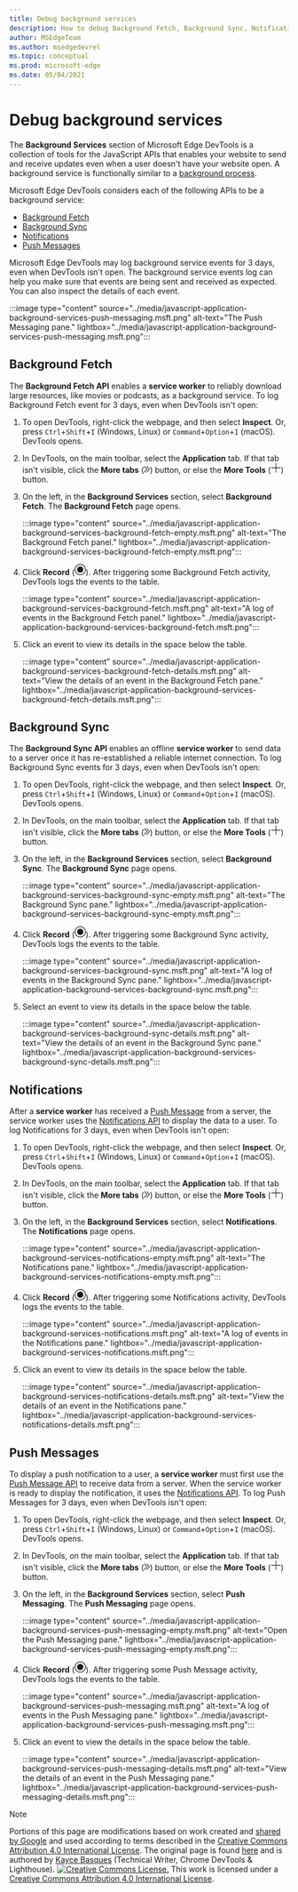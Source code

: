 ```yaml
---
title: Debug background services
description: How to debug Background Fetch, Background Sync, Notifications, and Push Messages with Microsoft Edge DevTools.
author: MSEdgeTeam
ms.author: msedgedevrel
ms.topic: conceptual
ms.prod: microsoft-edge
ms.date: 05/04/2021
---
```

<!-- Copyright Kayce Basques

   Licensed under the Apache License, Version 2.0 (the "License");
   you may not use this file except in compliance with the License.
   You may obtain a copy of the License at

       https://www.apache.org/licenses/LICENSE-2.0

   Unless required by applicable law or agreed to in writing, software
   distributed under the License is distributed on an "AS IS" BASIS,
   WITHOUT WARRANTIES OR CONDITIONS OF ANY KIND, either express or implied.
   See the License for the specific language governing permissions and
   limitations under the License.  -->
# Debug background services

The **Background Services** section of Microsoft Edge DevTools is a collection of tools for the JavaScript APIs that enables your website to send and receive updates even when a user doesn't have your website open.  A background service is functionally similar to a [background process](https://en.wikipedia.org/wiki/Background_process).

Microsoft Edge DevTools considers each of the following APIs to be a background service:

*  [Background Fetch](#background-fetch)
*  [Background Sync](#background-sync)
*  [Notifications](#notifications)
*  [Push Messages](#push-messages)

Microsoft Edge DevTools may log background service events for 3 days, even when DevTools isn't open.  The background service events log can help you make sure that events are being sent and received as expected.  You can also inspect the details of each event.

:::image type="content" source="../media/javascript-application-background-services-push-messaging.msft.png" alt-text="The Push Messaging pane." lightbox="../media/javascript-application-background-services-push-messaging.msft.png":::


<!-- ====================================================================== -->
## Background Fetch

The **Background Fetch API** enables a **service worker** to reliably download large resources, like movies or podcasts, as a background service.  To log Background Fetch event for 3 days, even when DevTools isn't open:

<!--Todo: add background fetch api section when available -->

1. To open DevTools, right-click the webpage, and then select **Inspect**.  Or, press `Ctrl`+`Shift`+`I` (Windows, Linux) or `Command`+`Option`+`I` (macOS).  DevTools opens.

1. In DevTools, on the main toolbar, select the **Application** tab.  If that tab isn't visible, click the **More tabs** (![More tabs icon.](../media/more-tabs-icon-light-theme.png)) button, or else the **More Tools** (![More Tools icon.](../media/more-tools-icon-light-theme.png)) button.

1. On the left, in the **Background Services** section, select **Background Fetch**.  The **Background Fetch** page opens.

   :::image type="content" source="../media/javascript-application-background-services-background-fetch-empty.msft.png" alt-text="The Background Fetch panel." lightbox="../media/javascript-application-background-services-background-fetch-empty.msft.png":::

1. Click **Record** (![Record.](../media/record-icon.msft.png)).
   After triggering some Background Fetch activity, DevTools logs the events to the table.

   :::image type="content" source="../media/javascript-application-background-services-background-fetch.msft.png" alt-text="A log of events in the Background Fetch panel." lightbox="../media/javascript-application-background-services-background-fetch.msft.png":::

1. Click an event to view its details in the space below the table.

   :::image type="content" source="../media/javascript-application-background-services-background-fetch-details.msft.png" alt-text="View the details of an event in the Background Fetch pane." lightbox="../media/javascript-application-background-services-background-fetch-details.msft.png":::


<!-- ====================================================================== -->
## Background Sync

The **Background Sync API** enables an offline **service worker** to send data to a server once it has re-established a reliable internet connection.  To log Background Sync events for 3 days, even when DevTools isn't open:

<!--Todo: add background sync api section when available -->

1. To open DevTools, right-click the webpage, and then select **Inspect**.  Or, press `Ctrl`+`Shift`+`I` (Windows, Linux) or `Command`+`Option`+`I` (macOS).  DevTools opens.

1. In DevTools, on the main toolbar, select the **Application** tab.  If that tab isn't visible, click the **More tabs** (![More tabs icon.](../media/more-tabs-icon-light-theme.png)) button, or else the **More Tools** (![More Tools icon.](../media/more-tools-icon-light-theme.png)) button.

1. On the left, in the **Background Services** section, select **Background Sync**.  The **Background Sync** page opens.

   :::image type="content" source="../media/javascript-application-background-services-background-sync-empty.msft.png" alt-text="The Background Sync pane." lightbox="../media/javascript-application-background-services-background-sync-empty.msft.png":::

1. Click **Record** (![Record.](../media/record-icon.msft.png)).  After triggering some Background Sync activity, DevTools logs the events to the table.

   :::image type="content" source="../media/javascript-application-background-services-background-sync.msft.png" alt-text="A log of events in the Background Sync pane." lightbox="../media/javascript-application-background-services-background-sync.msft.png":::

1. Select an event to view its details in the space below the table.

   :::image type="content" source="../media/javascript-application-background-services-background-sync-details.msft.png" alt-text="View the details of an event in the Background Sync pane." lightbox="../media/javascript-application-background-services-background-sync-details.msft.png":::


<!-- ====================================================================== -->
## Notifications

After a **service worker** has received a [Push Message](https://developer.mozilla.org/docs/Web/API/Push_API) from a server, the service worker uses the [Notifications API](https://developer.mozilla.org/docs/Web/API/Notifications_API) to display the data to a user.  To log Notifications for 3 days, even when DevTools isn't open:

1. To open DevTools, right-click the webpage, and then select **Inspect**.  Or, press `Ctrl`+`Shift`+`I` (Windows, Linux) or `Command`+`Option`+`I` (macOS).  DevTools opens.

1. In DevTools, on the main toolbar, select the **Application** tab.  If that tab isn't visible, click the **More tabs** (![More tabs icon.](../media/more-tabs-icon-light-theme.png)) button, or else the **More Tools** (![More Tools icon.](../media/more-tools-icon-light-theme.png)) button.

1. On the left, in the **Background Services** section, select **Notifications**.  The **Notifications** page opens.

   :::image type="content" source="../media/javascript-application-background-services-notifications-empty.msft.png" alt-text="The Notifications pane." lightbox="../media/javascript-application-background-services-notifications-empty.msft.png":::

1. Click **Record** (![Record.](../media/record-icon.msft.png)).  After triggering some Notifications activity, DevTools logs the events to the table.

   :::image type="content" source="../media/javascript-application-background-services-notifications.msft.png" alt-text="A log of events in the Notifications pane." lightbox="../media/javascript-application-background-services-notifications.msft.png":::

1. Click an event to view its details in the space below the table.

   :::image type="content" source="../media/javascript-application-background-services-notifications-details.msft.png" alt-text="View the details of an event in the Notifications pane." lightbox="../media/javascript-application-background-services-notifications-details.msft.png":::


<!-- ====================================================================== -->
## Push Messages

To display a push notification to a user, a **service worker** must first use the [Push Message API](https://developer.mozilla.org/docs/Web/API/Push_API) to receive data from a server.  When the service worker is ready to display the notification, it uses the [Notifications API](https://developer.mozilla.org/docs/Web/API/Notifications_API).  To log Push Messages for 3 days, even when DevTools isn't open:

1. To open DevTools, right-click the webpage, and then select **Inspect**.  Or, press `Ctrl`+`Shift`+`I` (Windows, Linux) or `Command`+`Option`+`I` (macOS).  DevTools opens.

1. In DevTools, on the main toolbar, select the **Application** tab.  If that tab isn't visible, click the **More tabs** (![More tabs icon.](../media/more-tabs-icon-light-theme.png)) button, or else the **More Tools** (![More Tools icon.](../media/more-tools-icon-light-theme.png)) button.

1. On the left, in the **Background Services** section, select **Push Messaging**.  The **Push Messaging** page opens.

   :::image type="content" source="../media/javascript-application-background-services-push-messaging-empty.msft.png" alt-text="Open the Push Messaging pane." lightbox="../media/javascript-application-background-services-push-messaging-empty.msft.png":::

1. Click **Record** (![Record.](../media/record-icon.msft.png)).  After triggering some Push Message activity, DevTools logs the events to the table.

   :::image type="content" source="../media/javascript-application-background-services-push-messaging.msft.png" alt-text="A log of events in the Push Messaging pane." lightbox="../media/javascript-application-background-services-push-messaging.msft.png":::

1. Click an event to view the details in the space below the table.

   :::image type="content" source="../media/javascript-application-background-services-push-messaging-details.msft.png" alt-text="View the details of an event in the Push Messaging pane." lightbox="../media/javascript-application-background-services-push-messaging-details.msft.png":::


<!-- ====================================================================== -->
> [!NOTE]
> Portions of this page are modifications based on work created and [shared by Google](https://developers.google.com/terms/site-policies) and used according to terms described in the [Creative Commons Attribution 4.0 International License](https://creativecommons.org/licenses/by/4.0).
> The original page is found [here](https://developers.google.com/web/tools/chrome-devtools/javascript/background-services) and is authored by [Kayce Basques](https://developers.google.com/web/resources/contributors#kayce-basques) (Technical Writer, Chrome DevTools \& Lighthouse).
[![Creative Commons License.](https://i.creativecommons.org/l/by/4.0/88x31.png)](https://creativecommons.org/licenses/by/4.0)
This work is licensed under a [Creative Commons Attribution 4.0 International License](https://creativecommons.org/licenses/by/4.0).
